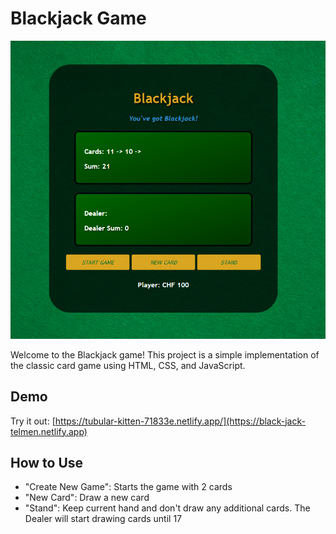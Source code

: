 # Blackjack Game

<img src="Screenshot.png" alt="Project Image" width="600"/>

Welcome to the Blackjack game! This project is a simple implementation of the classic card game using HTML, CSS, and JavaScript.

## Demo
Try it out: [https://tubular-kitten-71833e.netlify.app/](https://black-jack-telmen.netlify.app)

## How to Use
- "Create New Game": Starts the game with 2 cards
- "New Card": Draw a new card
- "Stand": Keep current hand and don't draw any additional cards. The Dealer will start drawing cards until 17




